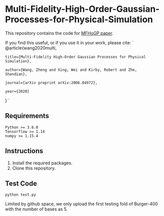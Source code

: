 # Multi-Fidelity-High-Order-Gaussian-Processes-for-Physical-Simulation

This repository contains the code for [MFHoGP paper](https://arxiv.org/abs/2006.04972).

If you find this useful, or if you use it in your work, please cite:
`
  @article{wang2020multi,
  
    title={Multi-Fidelity High-Order Gaussian Processes for Physical Simulation},
    
    author={Wang, Zheng and Xing, Wei and Kirby, Robert and Zhe, Shandian},
    
    journal={arXiv preprint arXiv:2006.04972},
    
    year={2020}
  }
`


## Requirements

```
Python >= 3.6.0
Tensorflow >= 1.14
numpy >= 1.15.4
```

## Instructions

1. Install the required packages.
1. Clone this repository.


## Test Code

``` python test.py ```

Limited by github space, we only upload the first testing fold of Burger-400 with the number of bases as 5.
